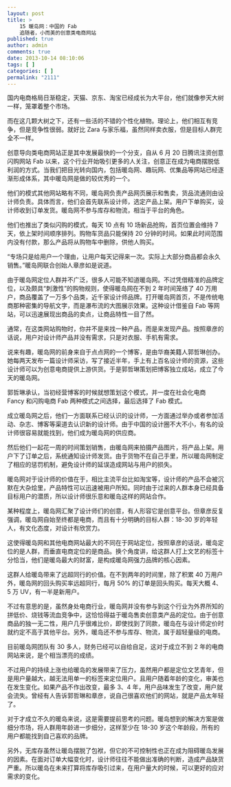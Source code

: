 ```yaml
---
layout: post
title: >
    15 暖岛网：中国的 Fab
    追随者，小而美的创意类电商网站
published: true
author: admin
comments: true
date: 2013-10-14 08:10:06
tags: [ ]
categories: [ ]
permalink: "2111"
---
```



国内电商格局日渐稳定，天猫、京东、淘宝已经成长为大平台，他们就像参天大树一样，笼罩着整个市场。

而在这几颗大树之下，还有一些活的不错的个性化植物。理论上，他们相互有竞争，但是竞争性很弱。就好比 Zara 与家乐福，虽然同样卖衣服，但是目标人群完全不一样。

创意导向类电商网站正是其中发展最快的一个分支，自从 6 月 20 日腾讯注资创意闪购网站 Fab 以来，这个行业开始吸引更多的人关注，创意正在成为电商摆脱低利润的方式。当我们把目光转向国内，包括暖岛网、趣玩网、优集品等网站已经逐渐形成体系，其中暖岛网是做的较优秀的一个。

他们的模式其他网站略有不同，暖岛网负责产品网页展示和售卖，货品流通则由设计师负责。具体而言，他们会首先联系设计师，选定产品上架。用户下单购买，设计师收到订单发货。暖岛网不参与库存和物流，相当于平台的角色。

他们也推出了类似闪购的模式，每天 10 点有 10 场新品抢购，首页位置会维持 7 天，依上架时间顺序排列。购物车货品只能保持 20 分钟的时间。如果此时间范围内没有付款，那么产品将从购物车中删除，供他人购买。

“专场只是给用户一个理由，让用户每天记得来一次。实际上大部分商品都会永久销售。”暖岛网联合创始人章彦如是说道。

由于暖岛网定位人群并不广泛，很多人可能不知道暖岛网。不过凭借精准的品牌定位，以及颇具“刺激性”的购物规则，使得暖岛网在不到 2 年时间笼络了 40 万用户，商品覆盖了一万多个品类，近千家设计师品牌。打开暖岛网首页，不是传统电商那种密集的导航文字，而是瀑布流的大图展示效果。这种设计借鉴自 Fab 等网站，可以迅速展现出商品的卖点，让商品特性一目了然。


  
通常，在这类网站购物时，你并不是来找一种产品，而是来发现产品。按照章彦的话说，用户对设计师产品并没有需求，只是对衣服、手机有需求。

说来有趣，暖岛网的前身来自于点点网的一个博客，是由华裔美籍人郭哲琳创办。她每两天发布一篇设计师采访，写了接近半年，手上有上百名设计师的资源，这些设计师可以为创意电商提供上游供货。于是郭哲琳策划把博客独立成站，成立了今天的暖岛网。

郭哲琳承认，当初经营博客的时候就想策划这个模式，并一度在社会化电商 Fancy 和闪购电商 Fab 两种模式之间选择，最后选择了 Fab 模式。

成立暖岛网之后，他们一方面联系已经认识的设计师，一方面通过举办或者参加活动、杂志、博客等渠道去认识新的设计师。由于中国的设计圈不大不小，有名的设计师很容易就能找到，他们成为暖岛网的供应商。

然后他们一起花一周的时间策划销售，由暖岛网来拍摄产品图片，将产品上架。用户下了订单之后，系统通知设计师发货。由于货物不在自己手里，所以暖岛网制定了相应的惩罚机制，避免设计师的延误造成网站与用户的损失。

暖岛网对于设计师的价值在于，相比主流平台比如淘宝等，设计师的产品不会被沉默在大杂烩里，产品特性可以迅速被用户所知。同时由于过来的人群本身已经具备目标用户的潜质，所以设计师很乐意和暖岛这样的网站合作。

某种程度上，暖岛网汇聚了设计师们的创意，有人形容它是创意平台。但章彦反复强调，暖岛网自始至终都是电商，而且有十分明确的目标人群：18-30 岁的年轻人，有文化态度，对设计有欣赏力。

这使得暖岛网和其他电商网站最大的不同在于网站定位，按照章彦的话说，暖岛定位的是人群，而垂直电商定位的是商品。换个角度讲，给这群人打上文艺的标签十分恰当，他们是暖岛最大的财富，是构成暖岛网强力品牌的核心因素。

这群人给暖岛带来了远超同行的价值。在不到两年的时间里，除了积累 40 万用户外，暖岛网的回头购买率远超同行，每月 50% 的订单是回头购买。每天大概 4、5 万 UV，有一半是新用户。

不过有意思的是，虽然身处电商行业，暖岛网并没有参与到这个行业为外界所知的拼低价、烧钱等流血竞争中，这恰恰得益于暖岛售卖创意类产品的定位。由于创意商品的独一无二性，用户几乎很难比价，即使找到了同款，暖岛在与设计师定价时就约定不高于其他平台。另外，暖岛还不参与库存、物流，属于超轻量级的电商。

目前暖岛网团队有 30 多人，财务已经可以自给自足，这对于成立不到 2 年的电商网站来说，是个相当漂亮的成绩。

不过用户的持续上涨也给暖岛的发展带来了压力，虽然用户都是定位文艺青年，但是用户量越大，越无法用单一的标签来定位用户。且用户随着年龄的变化，审美也在发生变化。如果产品不作出改变，最多 3、4 年，用户品味发生了改变，用户就会流失。曾经有人告诉郭哲琳和章彦，说自己很喜欢他们的网站，就是产品太年轻了。

对于才成立不久的暖岛来说，这是需要提前思考的问题。暖岛想到的解决方案是做细分市场，将人群用年龄进一步细分，这样至少在 18-30 岁这个年龄段，所有的用户都能找到自己喜欢的品牌。

另外，无库存虽然让暖岛摆脱了包袱，但它的不可控制性也正在成为阻碍暖岛发展的因素。在面对订单大幅变化时，设计师往往不能做出准确的判断，造成产品缺货严重。所以暖岛在未来打算将库存吸引过来，在用户量大的时候，可以更好的应对需求的变化。